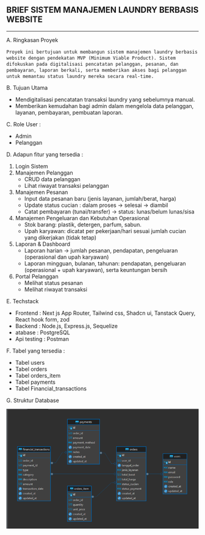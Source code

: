    ## BRIEF SISTEM MANAJEMEN LAUNDRY BERBASIS WEBSITE ##
------------------------------------------------------------

A. Ringkasan Proyek

    Proyek ini bertujuan untuk membangun sistem manajemen laundry berbasis website dengan pendekatan MVP (Minimum Viable Product). Sistem difokuskan pada digitalisasi pencatatan pelanggan, pesanan, dan pembayaran, laporan berkali, serta memberikan akses bagi pelanggan untuk memantau status laundry mereka secara real-time.

B. Tujuan Utama
- Mendigitalisasi pencatatan transaksi laundry yang sebelumnya manual.
- Memberikan kemudahan bagi admin dalam mengelola data pelanggan, layanan, pembayaran, pembuatan laporan.

C. Role User :
* Admin
* Pelanggan

D.	Adapun fitur yang tersedia :
1. Login Sistem
2. Manajemen Pelanggan
    * CRUD data pelanggan
    * Lihat riwayat transaksi pelanggan
3. Manajemen Pesanan
    * Input data pesanan baru (jenis layanan, jumlah/berat, harga)
    * Update status cucian : dalam proses -> selesai -> diambil
    * Catat  pembayaran (tunai/transfer) -> status: lunas/belum lunas/sisa
4. Manajemen Pengeluaran dan Kebutuhan Operasional
    * Stok barang: plastik, detergen, parfum, sabun.
    * Upah karyawan: dicatat per pekerjaan/hari sesuai jumlah cucian yang dikerjakan (tidak tetap)
5. Laporan & Dashboard
    * Laporan harian -> jumlah pesanan, pendapatan, pengeluaran (operasional dan upah karyawan)
    * Laporan mingguan, bulanan, tahunan: pendapatan, pengeluaran (operasional + upah karyawan), serta keuntungan
      bersih
6. Portal Pelanggan
    * Melihat status pesanan
    * Melihat riwayat transaksi

E.	Techstack
* Frontend    : Next js App Router, Tailwind css, Shadcn ui, Tanstack Query, React hook form, zod
* Backend     : Node.js, Express.js, Sequelize
* atabase    : PostgreSQL
* Api testing : Postman

F.	Tabel yang tersedia :
* Tabel users
* Tabel orders
* Tabel orders_item
* Tabel payments
* Tabel Financial_transactions

G. Struktur Database	

   ![Foto Laundry](./ERD/laundry.png)
